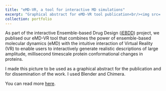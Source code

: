 ```yaml
---
title: "eMD-VR, a tool for interactive MD simulations"
excerpt: "Graphical abstract for eMD-VR tool publication<br/><img src='/files/VR.idea5.png'>"
collection: portfolio
---
```


As part of the interactive Ensemble-based Drug Design ([iEBDD](https://cordis.europa.eu/project/id/754654)) project, we publised our eMD-VR tool that combines the power of ensemble-based molecular dynamics (eMD) with the intuitive interaction of Virtual Reality (VR) to enable users to interactively generate realistic descriptions of large amplitude, millisecond timescale protein conformational changes in proteins. 

I made this picture to be used as a graphical abstract for the publication and for dissemination of the work. I used Blender and Chimera. 

You can read more [here](https://pubs.acs.org/doi/10.1021/acs.jcim.0c00221).
